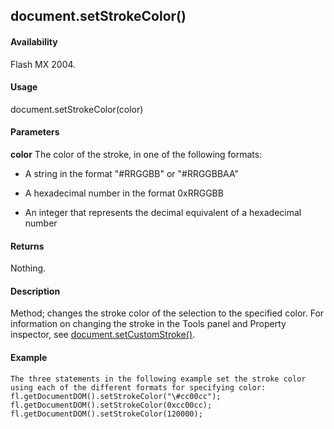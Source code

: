## document.setStrokeColor()

#### Availability

Flash MX 2004.

#### Usage

document.setStrokeColor(color)

#### Parameters

**color** The color of the stroke, in one of the following formats:

-   A string in the format "\#RRGGBB" or "\#RRGGBBAA"

-   A hexadecimal number in the format 0xRRGGBB

-   An integer that represents the decimal equivalent of a hexadecimal number

#### Returns

Nothing.

#### Description

Method; changes the stroke color of the selection to the specified color. For information on changing the stroke in the Tools panel and Property inspector, see [document.setCustomStroke()](#_bookmark281).

#### Example

```
The three statements in the following example set the stroke color using each of the different formats for specifying color:
fl.getDocumentDOM().setStrokeColor("\#cc00cc"); fl.getDocumentDOM().setStrokeColor(0xcc00cc); fl.getDocumentDOM().setStrokeColor(120000);

```